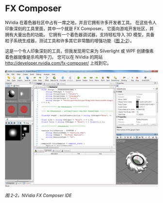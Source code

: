 # FX Composer

NVidia 在着色器社区中占有一席之地，并且它拥有许多开发者工具。
在这些令人印象深刻的工具里面，其中一个就是 FX Composer。
它面向游戏开发社区，并拥有大量出色的功能。
它拥有一个着色器调试器，支持轻松导入 3D 模型，具备粒子系统生成器，测试工具和许多其它非常酷的增强功能（[图 2-2]()）。

这是一个令人印象深刻的工具，但我发现用它来为 Silverlight 或 WPF 创建像素着色器就像是杀鸡用牛刀。
您可以在 NVidia 的网站 <http://developer.nvidia.com/fx-composer/> 上找到它。

![NVidia FX Composer IDE](images/image-2-2.png)

*图 2-2。NVidia FX Composer IDE*